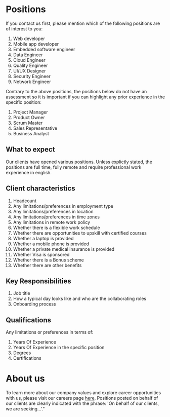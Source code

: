 # Positions

If you contact us first, please mention which of the following positions are of interest to you:

1. Web developer
1. Mobile app developer
1. Embedded software engineer
1. Data Engineer
1. Cloud Engineer
1. Quality Engineer
1. UI/UX Designer
1. Security Engineer
1. Network Engineer

Contrary to the above positions, the positions below do not have an assessment so it is important if you can highlight any prior experience in the specific position:

1. Project Manager
1. Product Owner
1. Scrum Master
1. Sales Representative
1. Business Analyst

## What to expect

Our clients have opened various positions. Unless explictly stated, the positions are full time, fully remote and require professional work experience in english.

## Client characteristics

1. Headcount
1. Any limitations/preferences in employment type
1. Any limitations/preferences in location
1. Any limitations/preferences in time zones
1. Any limitations in remote work policy
1. Whether there is a flexible work schedule
1. Whether there are opportunities to upskill with certified courses
1. Whether a laptop is provided
1. Whether a mobile phone is provided
1. Whether a private medical insurance is provided
1. Whether Visa is sponsored
1. Whether there is a Bonus scheme
1. Whether there are other benefits

## Key Responsibilities

1. Job title
1. How a typical day looks like and who are the collaborating roles
1. Onboarding process

## Qualifications

Any limitations or preferences in terms of:

1. Years Of Experience
1. Years Of Experience in the specific position
1. Degrees
1. Certifications

# About us

To learn more about our company values and explore career opportunities with us, please visit our careers page [here](https://www.newjobs.gr/company/67039416f3a965ddb80caf71/jobs-at-talent-cluster). Positions posted on behalf of our clients are clearly indicated with the phrase: 'On behalf of our clients, we are seeking...'."
